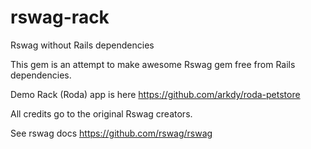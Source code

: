 # rswag-rack
Rswag without Rails dependencies

This gem is an attempt to make awesome Rswag gem free from Rails dependencies.

Demo Rack (Roda) app is here https://github.com/arkdy/roda-petstore

All credits go to the original Rswag creators.

See rswag docs https://github.com/rswag/rswag
